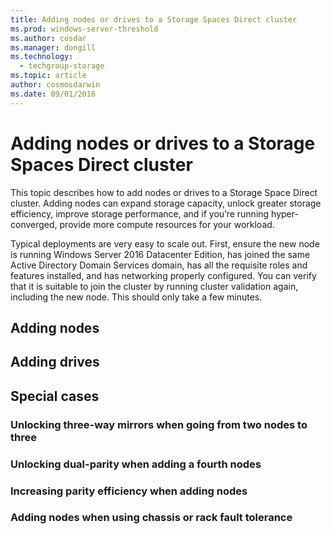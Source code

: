 ```yaml
---
title: Adding nodes or drives to a Storage Spaces Direct cluster
ms.prod: windows-server-threshold
ms.author: cosdar
ms.manager: dongill
ms.technology:
  - techgroup-storage
ms.topic: article
author: cosmosdarwin
ms.date: 09/01/2016
---
```

# Adding nodes or drives to a Storage Spaces Direct cluster
This topic describes how to add nodes or drives to a Storage Space Direct cluster. Adding nodes can expand storage capacity, unlock greater storage efficiency, improve storage performance, and if you’re running hyper-converged, provide more compute resources for your workload.

Typical deployments are very easy to scale out. First, ensure the new node is running Windows Server 2016 Datacenter Edition, has joined the same Active Directory Domain Services domain, has all the requisite roles and features installed, and has networking properly configured. You can verify that it is suitable to join the cluster by running cluster validation again, including the new node. This should only take a few minutes.

## Adding nodes

## Adding drives

## Special cases

### Unlocking three-way mirrors when going from two nodes to three

### Unlocking dual-parity when adding a fourth nodes

### Increasing parity efficiency when adding nodes

### Adding nodes when using chassis or rack fault tolerance
